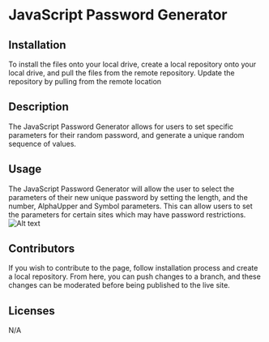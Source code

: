 # JavaScript Password Generator

## Installation
To install the files onto your local drive, create a local repository onto your local drive, and pull the files from the remote repository. Update the repository by pulling from the remote location

## Description
The JavaScript Password Generator allows for users to set specific parameters for their random password, and generate a unique random sequence of values. 

## Usage 
The JavaScript Password Generator will allow the user to select the parameters of their new unique password by setting the length, and the number, AlphaUpper and Symbol parameters. This can allow users to set the parameters for certain sites which may have password restrictions.
![Alt text](https://file%252B.vscode-resource.vscode-cdn.net/Users/danieldaminato/bootcamp/javascript-password-generator/assets/Screenshot%25202023-09-28%2520at%25204.57.32%2520pm.png?version%253D1695886189082)

## Contributors
If you wish to contribute to the page, follow installation process and create a local repository. From here, you can push changes to a branch, and these changes can be moderated before being published to the live site. 

## Licenses
N/A